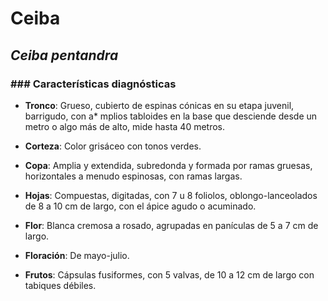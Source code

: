 # Ceiba
## *_Ceiba pentandra_*
### ### Características diagnósticas

* **Tronco**: Grueso, cubierto de espinas cónicas en su etapa juvenil, barrigudo, con a* mplios tabloides en la base que desciende desde un metro o algo más de alto, mide hasta 40 metros.

* **Corteza**: Color grisáceo con tonos verdes.

* **Copa**: Amplia y extendida, subredonda y formada por ramas gruesas, horizontales a menudo espinosas, con ramas largas.

* **Hojas**: Compuestas, digitadas, con 7 u 8 foliolos, oblongo-lanceolados de 8 a 10 cm de largo, con el ápice agudo o acuminado.

* **Flor**: Blanca cremosa a rosado, agrupadas en panículas de 5 a 7 cm de largo.

* **Floración**: De mayo-julio.

* **Frutos**: Cápsulas fusiformes, con 5 valvas, de 10 a 12 cm de largo con tabiques débiles.
